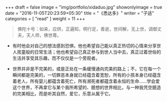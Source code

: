 +++
draft = false
image = "img/portfolio/xidaduo.jpg"
showonlyimage = true
date = "2016-11-05T20:23:59+05:30"
title = "《悉达多》"
writer = "子适"
categories = [ "read" ]
weight = 11
+++

> 佛陀十号：如来，应供，正遍知，明行足，善逝，世间解，无上世，调御丈夫，天人师，佛世尊。
<!--more-->
- 有时他会对自己的想法感到恐惧，他也希望自己能以真正热切的心情来分享世人孩童般的日常生活；他也希望自己真正参与到世人当中去，真正过着世俗的生活并享受其乐趣，而不仅仅是一个旁观者。



- 世界并非是不完美的，或是正处在一条缓慢通向完美的路上；不，它在每一个瞬间都是完美的，一切罪恶本身就已经蕴含着宽恕，所有的小孩本身已经蕴含着老人，所有婴儿都蕴含着死亡，所有濒死者都蕴含着永恒的生命……学会爱这个世界，不再拿它与某个我所希望的、臆想的世界相比，与一种我凭空臆造的完美相比，而是听其自然，爱它，乐意从属于它。

